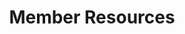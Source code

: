 ---
templateKey: 'generic-page'
slug: member-resources
title: Member Resources
indicatorColor: '#4B7BEC'
iconName: 'file-medical-alt'
banner: '../../img/member-resources.jpg'
introduction:
    title: Dolor Sit Amet
    body: Lorem ipsum dolor sit amet, consectetur adipiscing elit. Proin convallis cursus lectus eu iaculis. Mauris pulvinar nisi metus, vitae facilisis risus aliquam at.
magnets:
    - new-to-medicare
    - plans
    - member-resources
    - providers
---